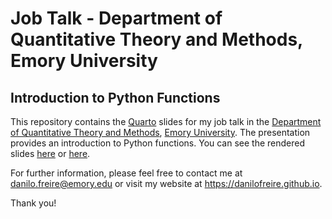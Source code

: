 # Job Talk - Department of Quantitative Theory and Methods, Emory University

## Introduction to Python Functions

This repository contains the [Quarto](https://quarto.org) slides for my job talk in the [Department of Quantitative Theory and Methods](https://quantitative.emory.edu), [Emory University](https://www.emory.edu). The presentation provides an introduction to Python functions. You can see the rendered slides [here](https://danilofreire.github.io/job-talk-emory/lecture.html) or [here](https://raw.githack.com/danilofreire/job-talk-emory/main/lecture.html).

For further information, please feel free to contact me at <danilo.freire@emory.edu> or visit my website at <https://danilofreire.github.io>.

Thank you!
